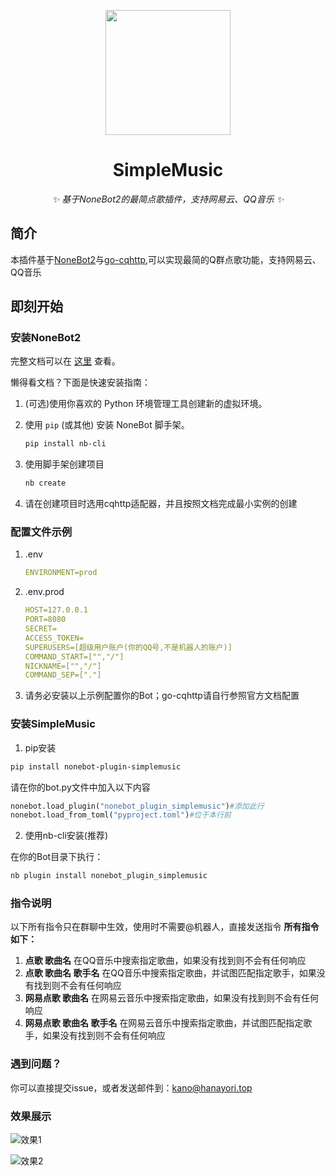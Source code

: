 <!-- markdownlint-disable MD033 MD041-->
<p align="center">
  <img src="https://cdn.jsdelivr.net/gh/kanomahoro/images@main/logo.png" width="200" height="200"/>
</p>

<div align="center">

# SimpleMusic
<!-- markdownlint-disable-next-line MD036 -->
_✨ 基于NoneBot2的最简点歌插件，支持网易云、QQ音乐 ✨_

</div>

## 简介

本插件基于[NoneBot2](https://github.com/nonebot/nonebot2)与[go-cqhttp](https://github.com/Mrs4s/go-cqhttp),可以实现最简的Q群点歌功能，支持网易云、QQ音乐

## 即刻开始

### 安装NoneBot2
完整文档可以在 [这里](https://v2.nonebot.dev/) 查看。

懒得看文档？下面是快速安装指南：

1. (可选)使用你喜欢的 Python 环境管理工具创建新的虚拟环境。
2. 使用 `pip` (或其他) 安装 NoneBot 脚手架。

   ```bash
   pip install nb-cli
   ```

3. 使用脚手架创建项目

   ```bash
   nb create
   ```
4. 请在创建项目时选用cqhttp适配器，并且按照文档完成最小实例的创建
   
### 配置文件示例
1. .env
   ```yml
   ENVIRONMENT=prod
   ```
2. .env.prod
   ```yml
   HOST=127.0.0.1
   PORT=8080
   SECRET=
   ACCESS_TOKEN=
   SUPERUSERS=[超级用户账户(你的QQ号,不是机器人的账户)]
   COMMAND_START=["","/"]
   NICKNAME=["","/"]
   COMMAND_SEP=["."]
   ```
3. 请务必安装以上示例配置你的Bot；go-cqhttp请自行参照官方文档配置

### 安装SimpleMusic
   1. pip安装
   ```bash
   pip install nonebot-plugin-simplemusic
   ```
   请在你的bot.py文件中加入以下内容
   ```python
   nonebot.load_plugin("nonebot_plugin_simplemusic")#添加此行
   nonebot.load_from_toml("pyproject.toml")#位于本行前
   ```
   2. 使用nb-cli安装(推荐)
  
   在你的Bot目录下执行：
   ```bash
   nb plugin install nonebot_plugin_simplemusic
   ```

### 指令说明
以下所有指令只在群聊中生效，使用时不需要@机器人，直接发送指令
**所有指令如下：**
1. **点歌 歌曲名**
   在QQ音乐中搜索指定歌曲，如果没有找到则不会有任何响应
2. **点歌 歌曲名 歌手名**
   在QQ音乐中搜索指定歌曲，并试图匹配指定歌手，如果没有找到则不会有任何响应
3. **网易点歌 歌曲名**
   在网易云音乐中搜索指定歌曲，如果没有找到则不会有任何响应
4. **网易点歌 歌曲名 歌手名**
   在网易云音乐中搜索指定歌曲，并试图匹配指定歌手，如果没有找到则不会有任何响应

### 遇到问题？
你可以直接提交issue，或者发送邮件到：kano@hanayori.top

### 效果展示

![效果1](https://cdn.jsdelivr.net/gh/kanomahoro/images@main/xiaoguo3.jpg)

![效果2](https://cdn.jsdelivr.net/gh/kanomahoro/images@main/xiaoguo4.jpg)
